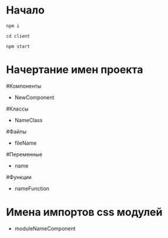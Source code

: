# Начало 

`npm i`

`cd client`

`npm start`

# Начертание имен проекта

#Компоненты 
- NewComponent

#Классы 
- NameClass

#Файлы 
- fileName

#Переменные 
- name

#Функции 
- nameFunction

# Имена импортов css модулей 
- moduleNameComponent


